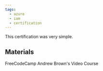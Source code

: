 ```yaml
---
tags:
  - azure
  - iam
  - certification
---
```

This certification was very simple.


## Materials
FreeCodeCamp Andrew Brown's Video Course


